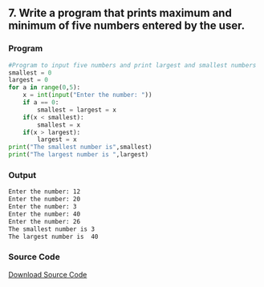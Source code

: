 ## 7. Write a program that prints maximum and minimum of five numbers entered by the user.

<!-- ### Flowchart
![Image](./p7.png) -->

### Program
```python
#Program to input five numbers and print largest and smallest numbers
smallest = 0
largest = 0
for a in range(0,5):
    x = int(input("Enter the number: "))
    if a == 0:
        smallest = largest = x
    if(x < smallest):
        smallest = x
    if(x > largest):
        largest = x
print("The smallest number is",smallest)
print("The largest number is ",largest)
```

### Output

```bash
Enter the number: 12
Enter the number: 20
Enter the number: 3
Enter the number: 40
Enter the number: 26
The smallest number is 3
The largest number is  40
```
### Source Code
[Download Source Code](./p7.py ':ignore')
